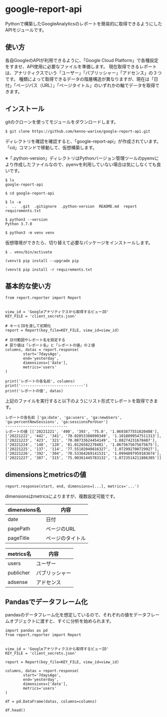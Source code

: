 # google-report-api

Pythonで構築したGoogleAnalyticsのレポートを簡易的に取得できるようにしたAPIモジュールです。

## 使い方

各自GoogleのAPIが利用できるように、「Google Cloud Platform」で各種設定をすませ、API使用に必要なファイルを準備します。
現在取得できるレポートは、アナリティクスでいう「ユーザー」「パブリッシャー」「アドセンス」の３つです。
種類によって取得できるデータの階層構造が異なりますが、現在は「日付」「ページパス（URL）」「ページタイトル」のいずれかの軸でデータを取得できます。

## インストール

gitのクローンを使ってモジュールをダウンロードします。

```
$ git clone https://github.com/kenno-warise/google-report-api.git
```

ディレクトリを確認を確認すると、「google-report-api」が作成されています。
「cd」コマンドで移動して、仮想構築します。

※「.python-version」ディレクトリはPythonバージョン管理ツールのpyenvにより作成したファイルなので、pyenvを利用していない場合は気にしなくても良いです。

```
$ ls
google-report-api

$ cd google-report-api

$ ls -a
.  ..  .git  .gitignore  .python-version  README.md  report  requirements.txt

$ python3 --version
Python 3.7.0

$ python3 -m venv venv
```

仮想環境ができたら、切り替えて必要なパッケージをインストールします。

```
$ . venv/bin/activate

(venv)$ pip install --upgrade pip

(venv)$ pip install -r requirements.txt
```

## 基本的な使い方

```
from report.reporter import Report


view_id = 'Googleアナリティクスから取得するビューID'
KEY_FILE = 'client_secrets.json'

# キーとIDを渡して初期化
report = Report(key_file=KEY_FILE, view_id=view_id)

# 日付範囲やレポート名を設定する
# 戻り値は「レポート名」と「レポートの値」の２値
columns, datas = report.response(
        start='7daysAgo',
        end='yesterday',
        dimensions=['date'],
        metrics='users'
)

print('レポートの各名前', columns)
print('----------------------------')
print('レポートの値', datas)
```

上記のファイルを実行すると以下のようにリスト形式でレポートを取得できます。

```
レポートの各名前 ['ga:date', 'ga:users', 'ga:newUsers', 'ga:percentNewSessions', 'ga:sessionsPerUser']
----------------------------
レポートの値 [['20221221', '490', '393', '75.0', '1.0693877551020408'], ['20221222', '442', '341', '70.02053388090349', '1.1018099547511313'], ['20221223', '423', '321', '70.08733624454149', '1.08274231678487'], ['20221224', '148', '128', '81.0126582278481', '1.0675675675675675'], ['20221225', '137', '114', '77.55102040816327', '1.072992700729927'], ['20221226', '392', '304', '70.53364269141531', '1.0994897959183674'], ['20221227', '387', '315', '75.90361445783132', '1.0723514211886305']]
```

## dimensionsとmetricsの値

```
report.response(start, end, dimensions=[...], metrics='...')
```

dimensionsはmetricsによりますが、複数設定可能です。

|dimensions名|内容|
|---|---|
|date|日付|
|pagePath|ページのURL|
|pageTitle|ページのタイトル|

|metrics名|内容|
|----|---|
|users|ユーザー|
|publicher|パブリッシャー|
|adsense|アドセンス|

## Pandasでデータフレーム化

pandasのデータフレーム化を想定しているので、それぞれの値をデータフレームオブジェクトに渡すと、すぐに分析を始められます。

```
import pandas as pd
from report.reporter import Report


view_id = 'Googleアナリティクスから取得するビューID'
KEY_FILE = 'client_secrets.json'

report = Report(key_file=KEY_FILE, view_id=view_id)

columns, datas = report.response(
        start='7daysAgo',
        end='yesterday',
        dimensions=['date'],
        metrics='users'
)

df = pd.DataFrame(datas, columns=columns)

df.head()
```
